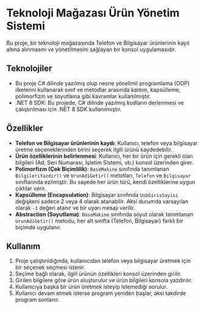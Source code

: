 # Teknoloji Mağazası Ürün Yönetim Sistemi

Bu proje, bir teknoloji mağazasında Telefon ve Bilgisayar ürünlerinin kayıt altına alınmasını ve yönetilmesini sağlayan bir konsol uygulamasıdır.

## Teknolojiler
- Bu proje C# dilinde yazılmış olup nesne yönelimli programlama (OOP) ilkelerini kullanarak sınıf ve metodlar arasında kalıtım, kapsülleme, polimorfizm ve soyutlama gibi kavramlar kullanılmıştır.
- .NET 8 SDK: Bu projede, C# dilinde yazılmış kodların derlenmesi ve çalıştırılması için .NET 8 SDK kullanılmıştır.

## Özellikler

- **Telefon ve Bilgisayar ürünlerinin kaydı**: Kullanıcı, telefon veya bilgisayar üretme seçeneklerinden birini seçerek ilgili ürünü kaydedebilir.
- **Ürün özelliklerinin belirlenmesi**: Kullanıcı, her bir ürün için gerekli olan bilgileri (Ad, Seri Numarası, İşletim Sistemi, vb.) konsol üzerinden girer.
- **Polimorfizm (Çok Biçimlilik)**: `BaseMakine` sınıfında tanımlanan `BilgileriYazdir()` ve `UrunAdiGetir()` metotları, `Telefon` ve `Bilgisayar` sınıflarında ezilmiştir. Bu sayede her ürün türü, kendi özelliklerine uygun çıktılar verir.
- **Kapsülleme (Encapsulation)**: Bilgisayar sınıfında `UsbGirisSayisi` değişkeni sadece 2 veya 4 olarak atanabilir. Aksi durumda varsayılan olarak `-1` değeri atanır ve bir uyarı mesajı verilir.
- **Abstraction (Soyutlama)**: `BaseMakine` sınıfında soyut olarak tanımlanan `UrunAdiGetir()` metodu, her alt sınıfta (Telefon, Bilgisayar) farklı bir biçimde uygulanır.

## Kullanım

1. Proje çalıştırıldığında, kullanıcıdan telefon veya bilgisayar üretmek için bir seçenek seçmesi istenir.
2. Seçime bağlı olarak, ilgili ürünün özellikleri konsol üzerinden girilir.
3. Girilen bilgilere göre ürün oluşturulur ve ürün bilgileri konsola yazdırılır.
4. Kullanıcıya başka bir ürün üretmek isteyip istemediği sorulur.
5. Kullanıcı devam etmek isterse program yeniden başlar, aksi takdirde program sonlanır.
